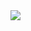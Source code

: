 
<img src="https://img.shields.io/badge/react-20232a.svg?style=for-the-badge&logo=react&logoColor=61DAFB" />

